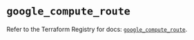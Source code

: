 # `google_compute_route`

Refer to the Terraform Registry for docs: [`google_compute_route`](https://registry.terraform.io/providers/hashicorp/google/6.47.0/docs/resources/compute_route).
